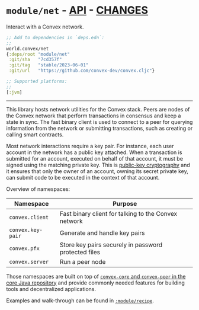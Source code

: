 # `module/net` - [API](doc/API.md)  - [CHANGES](doc/changelog.md)

Interact with a Convex network.

```clojure
;; Add to dependencies in `deps.edn`:
;;
world.convex/net
{:deps/root "module/net"
 :git/sha   "7cd357f"
 :git/tag   "stable/2023-06-01"
 :git/url   "https://github.com/convex-dev/convex.cljc"}
```

```clojure
;; Supported platforms:
;;
[:jvm]
```


---

This library hosts network utilities for the Convex stack. Peers are nodes of
the Convex network that perform transactions in consensus and keep a state in
sync. The fast binary client is used to connect to a peer for querying
information from the network or submitting transactions, such as creating or
calling smart contracts.

Most network interactions require a key pair. For instance, each user account in
the network has a public key attached. When a transaction is submitted for an
account, executed on behalf of that account, it must be signed using the
matching private key. This is [public-key
cryptography](https://en.wikipedia.org/wiki/Public-key_cryptography) and it
ensures that only the owner of an account, owning its secret private key, can
submit code to be executed in the context of that account.

Overview of namespaces:

| Namespace        | Purpose                                              |
|------------------|------------------------------------------------------|
| `convex.client`  | Fast binary client for talking to the Convex network |
| `convex.key-pair`| Generate and handle key pairs                        |
| `convex.pfx`     | Store key pairs securely in password protected files |
| `convex.server`  | Run a peer node                                      |

Those namespaces are built on top of [`convex-core` and `convex-peer` in the core Java
repository](https://github.com/Convex-Dev/convex) and provide commonly needed features for building tools and
decentralized applications.

Examples and walk-through can be found in [`:module/recipe`](../recipe).

